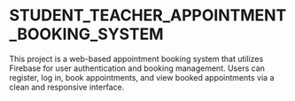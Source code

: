 # STUDENT_TEACHER_APPOINTMENT_BOOKING_SYSTEM
This project is a web-based appointment booking system that utilizes Firebase for user authentication and booking management. Users can register, log in, book appointments, and view booked appointments via a clean and responsive interface.
<br>
